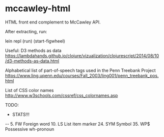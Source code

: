 # mccawley-html
HTML front end complement to McCawley API.

After extracting, run:

lein repl
(run)
(start-figwheel)

Useful:
D3 methods as data
https://lambdahands.github.io/clojure/vizualization/clojurescript/2014/08/10/d3-methods-as-data.html

Alphabetical list of part-of-speech tags used in the Penn Treebank Project
https://www.ling.upenn.edu/courses/Fall_2003/ling001/penn_treebank_pos.html

List of CSS color names
http://www.w3schools.com/cssref/css_colornames.asp

TODO:
* STATS!!!

--
5.	FW	Foreign word
10.	LS	List item marker
24.	SYM	Symbol
35.	WP$	Possessive wh-pronoun
